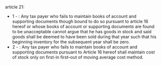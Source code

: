 article 21: 

<ul>
			<li>1 - : Any tax payer who fails to maintain books of account and supporting documents though bound to do so pursuant to article 16 hereof or whose books of account or supporting documents are found to be unacceptable cannot argue that he has goods in stock and said goods shall be deemed to have been sold during that year such that his beginning inventory for the subsequent year shall be zero. <ul>
			</ul></li>			<li>2 - : Any tax payer who fails to maintain books of account and supporting documents pursuant to Article 16 hereof shall maintain cost of stock only on first-in first–out of moving average cost method. <ul>
			</ul></li></ul>